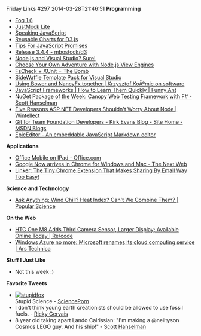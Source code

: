 Friday Links #297
2014-03-28T21:46:51
**Programming**

  * [Foq 1.6](http://www.trelford.com/blog/post/foqnu.aspx)
  * [JustMock Lite](http://www.telerik.com/justmock/free-mocking)
  * [Speaking JavaScript](http://speakingjs.com/es5/)
  * [Reusable Charts for D3.js](http://bugzu.github.io/reD3/#/)
  * [Tips For JavaScript Promises](http://odetocode.com/blogs/scott/archive/2014/03/26/tips-for-javascript-promises.aspx)
  * [Release 3.4.4 - mbostock/d3](https://github.com/mbostock/d3/releases/tag/v3.4.4)
  * [Node.js and Visual Studio? Sure!](http://wildermuth.com/2014/3/24/Node_js_and_Visual_Studio_Sure!?utm_content=buffer9864b&utm_medium=social&utm_source=twitter.com&utm_campaign=buffer)
  * [Choose Your Own Adventure with Node.js View Engines](http://wildermuth.com/2014/3/24/Choose_Your_Own_Adventure_with_Node_js_View_Engines?utm_content=buffera92ad&utm_medium=social&utm_source=twitter.com&utm_campaign=buffer)
  * [FsCheck + XUnit = The Bomb](http://www.clear-lines.com/blog/post/FsCheck-and-XUnit-is-The-Bomb.aspx)
  * [SideWaffle Template Pack for Visual Studio](http://sidewaffle.com/)
  * [Using Bower and NancyFx together | Krzysztof KoÅºmic on software](http://kozmic.net/2014/03/25/using-bower-and-nancyfx-together/)
  * [JavaScript Frameworks | How to Learn Them Quickly | Funny Ant](http://www.funnyant.com/javascript-frameworks/)
  * [NuGet Package of the Week: Canopy Web Testing Framework with F# - Scott Hanselman](http://www.hanselman.com/blog/NuGetPackageOfTheWeekCanopyWebTestingFrameworkWithF.aspx)
  * [Five Reasons ASP.NET Developers Shouldn't Worry About Node | Wintellect](http://www.wintellect.com/blogs/jlane/five-reasons-asp.net-developers-shouldn%E2%80%99t-worry-about-node)
  * [Git for Team Foundation Developers - Kirk Evans Blog - Site Home - MSDN Blogs](http://blogs.msdn.com/b/kaevans/archive/2014/03/26/git-for-team-foundation-developers.aspx)
  * [EpicEditor - An embeddable JavaScript Markdown editor](http://epiceditor.com/?utm_source=javascriptweekly&utm_medium=email)

**Applications**

  * [Office Mobile on IPad - Office.com](http://office.microsoft.com/en-us/mobile/)
  * [Google Now arrives in Chrome for Windows and Mac - The Next Web](http://thenextweb.com/google/2014/03/24/google-now-arrives-chrome-windows-mac/#!BjzON)
  * [Linker: The Tiny Chrome Extension That Makes Sharing By Email Way Too Easy!](http://www.makeuseof.com/tag/linker-the-tiny-chrome-extension-that-makes-sharing-by-email-way-too-easy/)

**Science and Technology**

  * [Ask Anything: Wind Chill? Heat Index? Can't We Combine Them? | Popular Science](http://www.popsci.com/article/science/ask-anything-wind-chill-heat-index-cant-we-combine-them)

**On the Web**

  * [HTC One M8 Adds Third Camera Sensor, Larger Display; Available Online Today | Re/code](http://recode.net/2014/03/25/htc-one-m8-adds-third-camera-sensor-larger-display-available-online-today/)
  * [Windows Azure no more: Microsoft renames its cloud computing service | Ars Technica](http://arstechnica.com/information-technology/2014/03/windows-azure-no-more-microsoft-renames-its-cloud-computing-service/)

**Stuff I Just Like**

  * Not this week :)

**Favorite Tweets**

  * [![stupidfox](/cdn/images/blog/Windows-Live-Writer/Friday-Links-297_F5F3/stupidfox_thumb.jpg)](/cdn/images/blog/Windows-Live-Writer/Friday-Links-297_F5F3/stupidfox_2.jpg)  
Stupid Science - [SciencePorn](https://twitter.com/SciencePorn/status/447824033242169344)
  * I don't think young earth creationists should be allowed to use fossil fuels. - [Ricky Gervais](https://twitter.com/rickygervais/status/447784101203156992)
  * 8 year old taking apart Lando Calrissian: "I'm making a @neiltyson Cosmos LEGO guy. And his ship!" - [Scott Hanselman](https://twitter.com/shanselman/status/449037792366960642)
